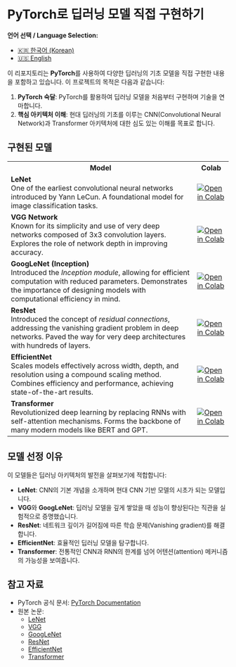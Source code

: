 # PyTorch로 딥러닝 모델 직접 구현하기

**언어 선택 / Language Selection:**

- [🇰🇷 한국어 (Korean)](README.ko.md)
- [🇺🇸 English](README.md)

이 리포지토리는 **PyTorch**를 사용하여 다양한 딥러닝의 기초 모델을 직접 구현한 내용을 포함하고 있습니다. 이 프로젝트의 목적은 다음과 같습니다:

1. **PyTorch 숙달**: PyTorch를 활용하여 딥러닝 모델을 처음부터 구현하며 기술을 연마합니다.
2. **핵심 아키텍처 이해**: 현대 딥러닝의 기초를 이루는 CNN(Convolutional Neural Network)과 Transformer 아키텍처에 대한 심도 있는 이해를 목표로 합니다.

## 구현된 모델

<table>
    <tr>
        <th>Model</th>
        <th>Colab</th>
    </tr>
    <tr>
        <td><strong>LeNet</strong><br>One of the earliest convolutional neural networks introduced by Yann LeCun. 
          A foundational model for image classification tasks.</td>
        <td><a href="https://colab.research.google.com/github/limJhyeok/models_from_scratch/blob/main/LeNet.ipynb"><img
                    src="https://colab.research.google.com/assets/colab-badge.svg" alt="Open in Colab"></a></td>
    </tr>
    <tr>
        <td><strong>VGG Network</strong><br>Known for its simplicity and use of very deep networks composed of 3x3
            convolution layers. Explores the role of network depth in improving accuracy.</td>
        <td><a href="https://colab.research.google.com/github/limJhyeok/models_from_scratch/blob/main/VGG.ipynb"><img
                    src="https://colab.research.google.com/assets/colab-badge.svg" alt="Open in Colab"></a></td>
    </tr>
    <tr>
        <td><strong>GoogLeNet (Inception)</strong><br>Introduced the <em>Inception module</em>, allowing for efficient
            computation with reduced parameters. Demonstrates the importance of designing models with computational
            efficiency in mind.</td>
        <td><a href="https://colab.research.google.com/github/limJhyeok/models_from_scratch/blob/main/GoogLeNet.ipynb"><img
                    src="https://colab.research.google.com/assets/colab-badge.svg" alt="Open in Colab"></a></td>
    </tr>
    <tr>
        <td><strong>ResNet</strong><br>Introduced the concept of <em>residual connections</em>, addressing the vanishing
            gradient problem in deep networks. Paved the way for very deep architectures with hundreds of layers.</td>
        <td><a href="https://colab.research.google.com/github/limJhyeok/models_from_scratch/blob/main/ResNet.ipynb"><img
                    src="https://colab.research.google.com/assets/colab-badge.svg" alt="Open in Colab"></a></td>
    </tr>
    <tr>
        <td><strong>EfficientNet</strong><br>Scales models effectively across width, depth, and resolution using a
            compound scaling method. Combines efficiency and performance, achieving state-of-the-art results.</td>
        <td><a
                href="https://colab.research.google.com/github/limJhyeok/models_from_scratch/blob/main/EfficientNet.ipynb"><img
                    src="https://colab.research.google.com/assets/colab-badge.svg" alt="Open in Colab"></a></td>
    </tr>
    <tr>
        <td><strong>Transformer</strong><br>Revolutionized deep learning by replacing RNNs with self-attention
            mechanisms. Forms the backbone of many modern models like BERT and GPT.</td>
        <td><a
                href="https://colab.research.google.com/github/limJhyeok/models_from_scratch/blob/main/Transformer.ipynb"><img
                    src="https://colab.research.google.com/assets/colab-badge.svg" alt="Open in Colab"></a></td>
    </tr>
</table>

## 모델 선정 이유
이 모델들은 딥러닝 아키텍처의 발전을 살펴보기에 적합합니다:

- **LeNet**: CNN의 기본 개념을 소개하며 현대 CNN 기반 모델의 시초가 되는 모델입니다.  
- **VGG**와 **GoogLeNet**: 딥러닝 모델을 깊게 쌓았을 때 성능이 향상된다는 직관을 실험적으로 증명했습니다.  
- **ResNet**: 네트워크 깊이가 길어짐에 따른 학습 문제(Vanishing gradient)를 해결합니다.
- **EfficientNet**: 효율적인 딥러닝 모델을 탐구합니다.  
- **Transformer**: 전통적인 CNN과 RNN의 한계를 넘어 어텐션(attention) 메커니즘의 가능성을 보여줍니다.  

## 참고 자료

- PyTorch 공식 문서: [PyTorch Documentation](https://pytorch.org/docs/)
- 원본 논문:
    - [LeNet](http://vision.stanford.edu/cs598_spring07/papers/Lecun98.pdf)
    - [VGG](https://arxiv.org/abs/1409.1556)
    - [GoogLeNet](https://arxiv.org/abs/1409.4842)
    - [ResNet](https://arxiv.org/abs/1512.03385)
    - [EfficientNet](https://arxiv.org/abs/1905.11946)
    - [Transformer](https://arxiv.org/abs/1706.03762)

